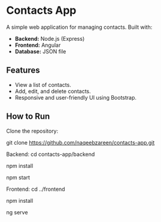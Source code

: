 # Contacts App

A simple web application for managing contacts. Built with:

- **Backend:** Node.js (Express)
- **Frontend:** Angular
- **Database:** JSON file

## Features

- View a list of contacts.
- Add, edit, and delete contacts.
- Responsive and user-friendly UI using Bootstrap.

## How to Run
Clone the repository:

git clone https://github.com/naqeebzareen/contacts-app.git


Backend:
cd contacts-app/backend

npm install

npm start

Frontend:
cd ../frontend

npm install

ng serve
